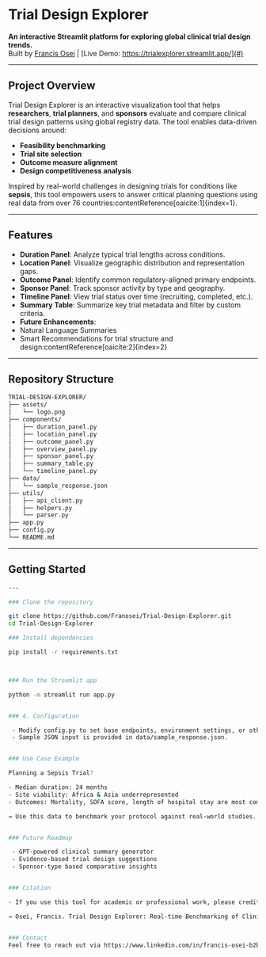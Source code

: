 # Trial Design Explorer

**An interactive Streamlit platform for exploring global clinical trial design trends.**  
Built by [Francis Osei](https://github.com/Franosei) | [Live Demo: https://trialexplorer.streamlit.app/](#)

---

## Project Overview

Trial Design Explorer is an interactive visualization tool that helps **researchers**, **trial planners**, and **sponsors** evaluate and compare clinical trial design patterns using global registry data. The tool enables data-driven decisions around:

- **Feasibility benchmarking**
- **Trial site selection**
- **Outcome measure alignment**
- **Design competitiveness analysis**

Inspired by real-world challenges in designing trials for conditions like **sepsis**, this tool empowers users to answer critical planning questions using real data from over 76 countries:contentReference[oaicite:1]{index=1}.

---

## Features

-  **Duration Panel**: Analyze typical trial lengths across conditions.
-  **Location Panel**: Visualize geographic distribution and representation gaps.
-  **Outcome Panel**: Identify common regulatory-aligned primary endpoints.
-  **Sponsor Panel**: Track sponsor activity by type and geography.
-  **Timeline Panel**: View trial status over time (recruiting, completed, etc.).
-  **Summary Table**: Summarize key trial metadata and filter by custom criteria.
-  **Future Enhancements**:
  - Natural Language Summaries
  - Smart Recommendations for trial structure and design:contentReference[oaicite:2]{index=2}

---

## Repository Structure

```bash
TRIAL-DESIGN-EXPLORER/
├── assets/
│   └── logo.png
├── components/
│   ├── duration_panel.py
│   ├── location_panel.py
│   ├── outcome_panel.py
│   ├── overview_panel.py
│   ├── sponsor_panel.py
│   ├── summary_table.py
│   └── timeline_panel.py
├── data/
│   └── sample_response.json
├── utils/
│   ├── api_client.py
│   ├── helpers.py
│   └── parser.py
├── app.py
├── config.py
└── README.md


```
---

## Getting Started

```bash
---

### Clone the repository

```
```bash
git clone https://github.com/Franosei/Trial-Design-Explorer.git
cd Trial-Design-Explorer

### Install dependencies

```
```bash
pip install -r requirements.txt



### Run the Streamlit app

```
```bash
python -m streamlit run app.py


### 4. Configuration

 - Modify config.py to set base endpoints, environment settings, or other parameters as needed.
 - Sample JSON input is provided in data/sample_response.json.


### Use Case Example

Planning a Sepsis Trial?

- Median duration: 24 months
- Site viability: Africa & Asia underrepresented
- Outcomes: Mortality, SOFA score, length of hospital stay are most common

→ Use this data to benchmark your protocol against real-world studies.


### Future Roadmap

 - GPT-powered clinical summary generator
 - Evidence-based trial design suggestions
 - Sponsor-type based comparative insights


### Citation

- If you use this tool for academic or professional work, please credit:

→ Osei, Francis. Trial Design Explorer: Real-time Benchmarking of Clinical Trials Using Registry Data. 2025.


### Contact
Feel free to reach out via https://www.linkedin.com/in/francis-osei-b2b02116a/ for collaborations or feedback!
